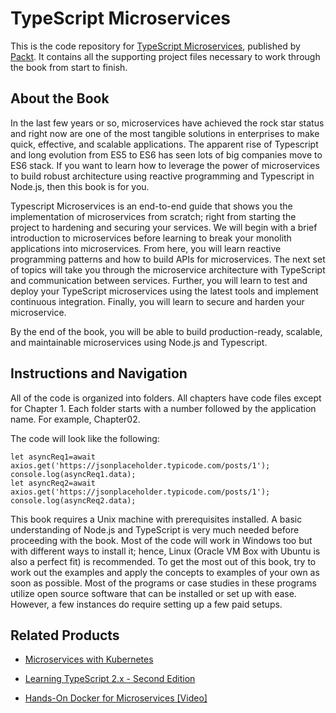 # TypeScript Microservices
This is the code repository for [TypeScript Microservices](https://www.packtpub.com/application-development/typescript-microservices?utm_source=github&utm_medium=repository&utm_campaign=9781788830751), published by [Packt](https://www.packtpub.com/?utm_source=github). It contains all the supporting project files necessary to work through the book from start to finish.
## About the Book
In the last few years or so, microservices have achieved the rock star status and right now are one of the most tangible solutions in enterprises to make quick, effective, and scalable applications. The apparent rise of Typescript and long evolution from ES5 to ES6 has seen lots of big companies move to ES6 stack. If you want to learn how to leverage the power of microservices to build robust architecture using reactive programming and Typescript in Node.js, then this book is for you.

Typescript Microservices is an end-to-end guide that shows you the implementation of microservices from scratch; right from starting the project to hardening and securing your services. We will begin with a brief introduction to microservices before learning to break your monolith applications into microservices. From here, you will learn reactive programming patterns and how to build APIs for microservices. The next set of topics will take you through the microservice architecture with TypeScript and communication between services. Further, you will learn to test and deploy your TypeScript microservices using the latest tools and implement continuous integration. Finally, you will learn to secure and harden your microservice.

By the end of the book, you will be able to build production-ready, scalable, and maintainable microservices using Node.js and Typescript.

## Instructions and Navigation
All of the code is organized into folders. All chapters have code files except for Chapter 1. Each folder starts with a number followed by the application name. For example, Chapter02.



The code will look like the following:
```
let asyncReq1=await
axios.get('https://jsonplaceholder.typicode.com/posts/1');
console.log(asyncReq1.data);
let asyncReq2=await
axios.get('https://jsonplaceholder.typicode.com/posts/1');
console.log(asyncReq2.data);
```

This book requires a Unix machine with prerequisites installed. A basic understanding of
Node.js and TypeScript is very much needed before proceeding with the book. Most of the
code will work in Windows too but with different ways to install it; hence, Linux (Oracle
VM Box with Ubuntu is also a perfect fit) is recommended. To get the most out of this book,
try to work out the examples and apply the concepts to examples of your own as soon as
possible. Most of the programs or case studies in these programs utilize open source
software that can be installed or set up with ease. However, a few instances do require
setting up a few paid setups.

## Related Products
* [Microservices with Kubernetes](https://www.packtpub.com/virtualization-and-cloud/microservices-kubernetes?utm_source=github&utm_medium=repository&utm_campaign=9781788397865)

* [Learning TypeScript 2.x - Second Edition](https://www.packtpub.com/application-development/learning-typescript-2x-second-edition?utm_source=github&utm_medium=repository&utm_campaign=9781788391474)

* [Hands-On Docker for Microservices [Video]](https://www.packtpub.com/application-development/hands-docker-microservices-video?utm_source=github&utm_medium=repository&utm_campaign=9781788999960)
